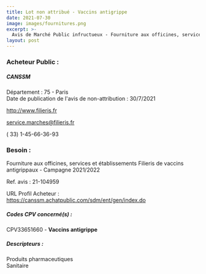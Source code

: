 ```yaml
---
title: Lot non attribué - Vaccins antigrippe
date: 2021-07-30
image: images/fournitures.png
excerpt: >-
  Avis de Marché Public infructueux - Fourniture aux officines, services et établissements Filieris de vaccins antigrippaux - Campagne 2021/2022
layout: post
---
```


### Acheteur Public :
##### CANSSM
Département : 75 - Paris<br/>
Date de publication de l'avis de non-attribution : 30/7/2021


http://www.filieris.fr

service.marches@filieris.fr

( 33) 1-45-66-36-93
### Besoin :

Fourniture aux officines, services et établissements Filieris de vaccins antigrippaux - Campagne 2021/2022

Ref. avis : 21-104959

URL Profil Acheteur : https://canssm.achatpublic.com/sdm/ent/gen/index.do

##### Codes CPV concerné(s) :
CPV33651660 - **Vaccins antigrippe** <br/>

##### Descripteurs :
Produits pharmaceutiques <br/>
Sanitaire <br/>
